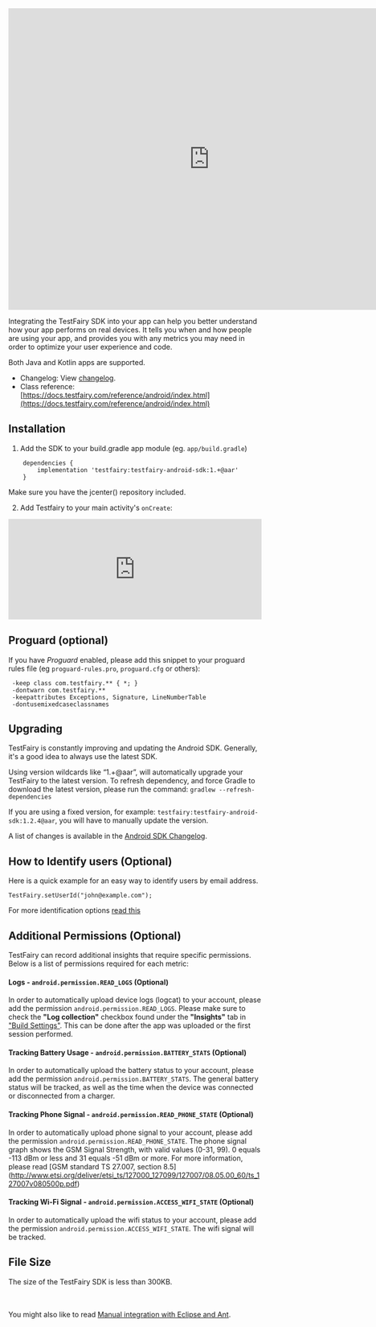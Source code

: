 <iframe src="https://embed.fleeq.io/l/k84b88ljvv-6tgpx1w80o" frameborder="0" allowfullscreen="true" style="width:800px; height: 600px;"></iframe>


Integrating the TestFairy SDK into your app can help you better understand how your app performs on real devices. It tells you when and how people are using your app, and provides you with any metrics you may need in order to optimize your user experience and code.

Both Java and Kotlin apps are supported.

- Changelog: View [changelog](http://docs.testfairy.com/Android/Changelog.html).
- Class reference: [https://docs.testfairy.com/reference/android/index.html](https://docs.testfairy.com/reference/android/index.html)

## Installation

<!--
[ ![Download](https://api.bintray.com/packages/testfairy/testfairy/testfairy/images/download.svg) ](https://bintray.com/testfairy/testfairy/testfairy/_latestVersion)
-->

1. Add the SDK to your build.gradle app module (eg. `app/build.gradle`)
```
    dependencies {
        implementation 'testfairy:testfairy-android-sdk:1.+@aar'
    }
```
   Make sure you have the jcenter() repository included.

2. Add Testfairy to your main activity's `onCreate`:
<iframe frameBorder="0" width="100%" height="200" src="https://app.testfairy.com/sdk/android/iframe"></iframe>

## Proguard (optional)

If you have *Proguard* enabled, please add this snippet to your proguard rules file (eg `proguard-rules.pro`,   `proguard.cfg` or others):
```
 -keep class com.testfairy.** { *; }
 -dontwarn com.testfairy.**
 -keepattributes Exceptions, Signature, LineNumberTable
 -dontusemixedcaseclassnames
```


## Upgrading

TestFairy is constantly improving and updating the Android SDK. Generally, it's a good idea to always use the latest SDK.

Using version wildcards like “1.+@aar”, will automatically upgrade your TestFairy to the latest version. To refresh dependency, and force Gradle to download the latest version, please run the command: `gradlew --refresh-dependencies`

If you are using a fixed version, for example: `testfairy:testfairy-android-sdk:1.2.4@aar`, you will have to manually update the version.

A list of changes is available in the [Android SDK Changelog](http://docs.testfairy.com/Android/Changelog.html).

## How to Identify users (Optional)

Here is a quick example for an easy way to identify users by email address.
```
TestFairy.setUserId("john@example.com");
```
For more identification options [read this](https://docs.testfairy.com/SDK/Identifying_Your_Users.html)


## <a name="permissions"></a>Additional Permissions (Optional)

TestFairy can record additional insights that require specific permissions. Below is a list of permissions required for each metric:

#### Logs - ```android.permission.READ_LOGS``` (Optional)

In order to automatically upload device logs (logcat) to your account, please add the permission ```android.permission.READ_LOGS```.
Please make sure to check the **"Log collection"** checkbox found under the **"Insights"** tab in ["Build Settings"](https://docs.testfairy.com/Getting_Started/Version_Settings.html). This can be done after the app was uploaded or the first session performed.

#### Tracking Battery Usage - ```android.permission.BATTERY_STATS``` (Optional)

In order to automatically upload the battery status to your account, please add the permission ```android.permission.BATTERY_STATS```. 
The general battery status will be tracked, as well as the time when the device was connected or disconnected from a charger.

#### Tracking Phone Signal - ```android.permission.READ_PHONE_STATE``` (Optional)

In order to automatically upload phone signal to your account, please add the permission ```android.permission.READ_PHONE_STATE```. 
The phone signal graph shows the GSM Signal Strength, with valid values (0-31, 99). 0 equals -113 dBm or less and 31 equals -51 dBm or more. For more information, please read [GSM standard TS 27.007, section 8.5] (http://www.etsi.org/deliver/etsi_ts/127000_127099/127007/08.05.00_60/ts_127007v080500p.pdf)

#### Tracking Wi-Fi Signal - ```android.permission.ACCESS_WIFI_STATE``` (Optional)

In order to automatically upload the wifi status to your account, please add the permission ```android.permission.ACCESS_WIFI_STATE```. 
The wifi signal will be tracked. 

## File Size

The size of the TestFairy SDK is less than 300KB.

<br><br>
You might also like to read [Manual integration with Eclipse and Ant](http://docs.testfairy.com/Android/Manual_integration_with_Eclipse_and_Ant.html).


